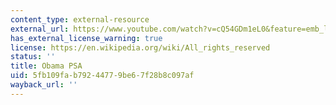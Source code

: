 ```yaml
---
content_type: external-resource
external_url: https://www.youtube.com/watch?v=cQ54GDm1eL0&feature=emb_logo&ab_channel=BuzzFeedVideo
has_external_license_warning: true
license: https://en.wikipedia.org/wiki/All_rights_reserved
status: ''
title: Obama PSA
uid: 5fb109fa-b792-4477-9be6-7f28b8c097af
wayback_url: ''
---
```

